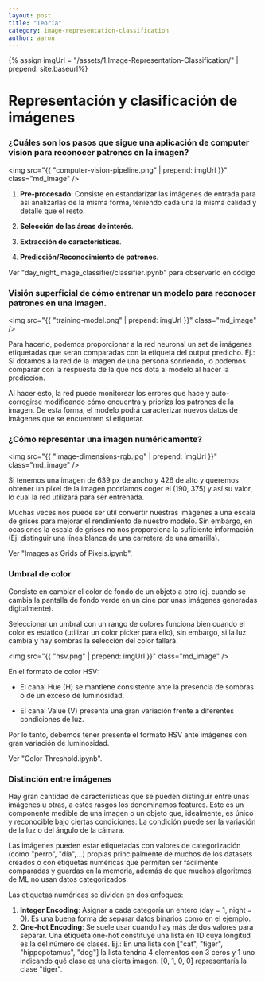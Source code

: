 ```yaml
---
layout: post
title: "Teoría"
category: image-representation-classification
author: aaron
---
```


{% assign imgUrl = "/assets/1.Image-Representation-Classification/" | prepend: site.baseurl%}
# Representación y clasificación de imágenes

### ¿Cuáles son los pasos que sigue una aplicación de computer vision para reconocer patrones en la imagen?

<img src="{{ "computer-vision-pipeline.png" | prepend: imgUrl }}" class="md_image" />

1. **Pre-procesado**: Consiste en estandarizar las imágenes de entrada para así analizarlas de la misma forma, teniendo cada una la misma calidad y detalle que el resto.

2. **Selección de las áreas de interés**.

3. **Extracción de características**.

4. **Predicción/Reconocimiento de patrones**.

Ver "day_night_image_classifier/classifier.ipynb" para observarlo en código 

### Visión superficial de cómo entrenar un modelo para reconocer patrones en una imagen.

<img src="{{ "training-model.png" | prepend: imgUrl }}" class="md_image" />

Para hacerlo, podemos proporcionar a la red neuronal un set de imágenes etiquetadas que serán comparadas con la etiqueta del output predicho. Ej.: Si dotamos a la red de la imagen de una persona sonriendo, lo podemos comparar con la respuesta de la que nos dota al modelo al hacer la predicción.

Al hacer esto, la red puede monitorear los errores que hace y auto-corregirse modificando cómo encuentra y prioriza los patrones de la imagen. De esta forma, el modelo podrá caracterizar nuevos datos de imágenes que se encuentren si etiquetar.

### ¿Cómo representar una imagen numéricamente?

<img src="{{ "image-dimensions-rgb.jpg" | prepend: imgUrl }}" class="md_image" />

Si tenemos una imagen de 639 px de ancho y 426 de alto y queremos obtener un píxel de la imagen  podríamos coger el (190, 375) y así su valor, lo cual la red utilizará para ser entrenada.

Muchas veces nos puede ser útil convertir nuestras imágenes a una escala de grises para mejorar el rendimiento de nuestro modelo. Sin embargo, en ocasiones la escala de grises no nos proporciona la suficiente información (Ej. distinguir una línea blanca de una carretera de una amarilla).

Ver "Images as Grids of Pixels.ipynb".

### Umbral de color

Consiste en cambiar el color de fondo de un objeto a otro (ej. cuando se cambia la pantalla de fondo verde en un cine por unas imágenes generadas digitalmente).

Seleccionar un umbral con un rango de colores funciona bien cuando el color es estático (utilizar un color picker para ello), sin embargo, si la luz cambia y hay sombras la selección del color fallará.

<img src="{{ "hsv.png" | prepend: imgUrl }}" class="md_image" />

En el formato de color HSV:

- El canal Hue (H) se mantiene consistente ante la presencia de sombras o de un exceso de luminosidad.

- El canal Value (V) presenta una gran variación frente a diferentes condiciones de luz.

Por lo tanto, debemos tener presente el formato HSV ante imágenes con gran variación de luminosidad.

Ver "Color Threshold.ipynb".

### Distinción entre imágenes

Hay gran cantidad de características que se pueden distinguir entre unas imágenes u otras, a estos rasgos los denominamos features. Este es un componente medible de una imagen o un objeto que, idealmente, es único y reconocible bajo ciertas condiciones: La condición puede ser la variación de la luz o del ángulo de la cámara.

Las imágenes pueden estar etiquetadas con valores de categorización (como "perro", "día",...) propias principalmente de muchos de los datasets creados o con etiquetas numéricas que permiten ser fácilmente comparadas y guardas en la memoria, además de que muchos algoritmos de ML no usan datos categorizados.

Las etiquetas numéricas se dividen en dos enfoques:

1. **Integer Encoding**: Asignar a cada categoría un entero (day = 1, night = 0). Es una buena forma de separar datos binarios como en el ejemplo.
2. **One-hot Encoding**: Se suele usar cuando hay más de dos valores para separar. Una etiqueta one-hot constituye una lista en 1D cuya longitud es la del número de clases. Ej.: En una lista con ["cat", "tiger", "hippopotamus", "dog"] la lista tendría 4 elementos con 3 ceros y 1 uno indicando qué clase es una cierta imagen. [0, 1, 0, 0] representaría la clase "tiger".
